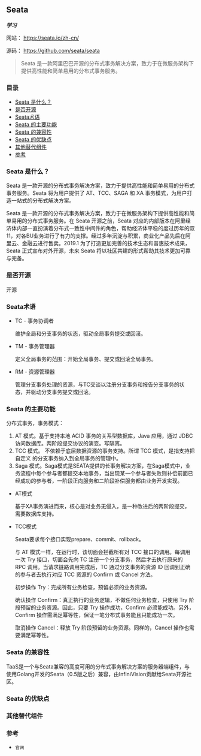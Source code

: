 ## Seata
**_学习_**

网站： https://seata.io/zh-cn/

源码： https://github.com/seata/seata

> Seata 是一款阿里巴巴开源的分布式事务解决方案，致力于在微服务架构下提供高性能和简单易用的分布式事务服务。

### 目录
* [Seata 是什么？](#Seata-是什么？)
* [是否开源](#是否开源)
* [Seata术语](#Seata术语)
* [Seata 的主要功能](#Seata-的主要功能)
* [Seata 的兼容性](#Seata-的兼容性)
* [Seata 的优缺点](#Seata-的优缺点)
* [其他替代组件](#其他替代组件)
* [参考](#参考)

### Seata 是什么？
Seata 是一款开源的分布式事务解决方案，致力于提供高性能和简单易用的分布式事务服务。Seata 将为用户提供了 AT、TCC、SAGA 和 XA 事务模式，为用户打造一站式的分布式解决方案。

Seata 是一款开源的分布式事务解决方案，致力于在微服务架构下提供高性能和简单易用的分布式事务服务。在 Seata 开源之前，Seata 对应的内部版本在阿里经济体内部一直扮演着分布式一致性中间件的角色，帮助经济体平稳的度过历年的双11，对各BU业务进行了有力的支撑。经过多年沉淀与积累，商业化产品先后在阿里云、金融云进行售卖。2019.1 为了打造更加完善的技术生态和普惠技术成果，Seata 正式宣布对外开源，未来 Seata 将以社区共建的形式帮助其技术更加可靠与完备。

### 是否开源
开源

### Seata术语
* TC - 事务协调者

    维护全局和分支事务的状态，驱动全局事务提交或回滚。

* TM - 事务管理器

    定义全局事务的范围：开始全局事务、提交或回滚全局事务。

* RM - 资源管理器

    管理分支事务处理的资源，与TC交谈以注册分支事务和报告分支事务的状态，并驱动分支事务提交或回滚。

### Seata 的主要功能
分布式事务，事务模式：
1. AT 模式。基于支持本地 ACID 事务的关系型数据库，Java 应用，通过 JDBC 访问数据库。两阶段提交协议的演变。写隔离。
2. TCC 模式。 不依赖于底层数据资源的事务支持。所谓 TCC 模式，是指支持把 自定义 的分支事务纳入到全局事务的管理中。
3. Saga 模式。Saga模式是SEATA提供的长事务解决方案，在Saga模式中，业务流程中每个参与者都提交本地事务，当出现某一个参与者失败则补偿前面已经成功的参与者，一阶段正向服务和二阶段补偿服务都由业务开发实现。

* AT模式

    基于XA事务演进而来，核心是对业务无侵入，是一种改进后的两阶段提交，需要数据库支持。

* TCC模式

    Seata要求每个接口实现prepare、commit、rollback。
    
    与 AT 模式一样，在运行时，该切面会拦截所有对 TCC 接口的调用。每调用一次 Try 接口，切面会先向 TC 注册一个分支事务，然后才去执行原来的 RPC 调用。当请求链路调用完成后，TC 通过分支事务的资源 ID 回调到正确的参与者去执行对应 TCC 资源的 Confirm 或 Cancel 方法。
    
    初步操作 Try：完成所有业务检查，预留必须的业务资源。
    
    确认操作 Confirm：真正执行的业务逻辑，不做任何业务检查，只使用 Try 阶段预留的业务资源。因此，只要 Try 操作成功，Confirm 必须能成功。另外，Confirm 操作需满足幂等性，保证一笔分布式事务能且只能成功一次。
    
    取消操作 Cancel：释放 Try 阶段预留的业务资源。同样的，Cancel 操作也需要满足幂等性。    

### Seata 的兼容性
TaaS是一个与Seata兼容的高度可用的分布式事务解决方案的服务器端组件，与使用Golang开发的Seata（0.5版之后）兼容，由InfiniVision贡献给Seata开源社区。

### Seata 的优缺点

### 其他替代组件

### 参考
* `官网`